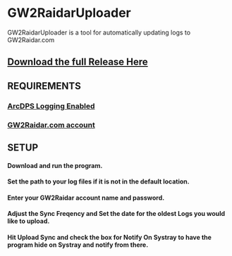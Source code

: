 # GW2RaidarUploader
GW2RaidarUploader is a tool for automatically updating logs to GW2Raidar.com

## [Download the full Release Here](https://github.com/CoffeeBns/GW2RaidarUploader/releases)

REQUIREMENTS
---
### [ArcDPS Logging Enabled](https://www.deltaconnected.com/arcdps/ "Arcdps website")
### [GW2Raidar.com account](https://www.gw2raidar.com)


SETUP
---
#### Download and run the program.

#### Set the path to your log files if it is not in the default location.

#### Enter your GW2Raidar account name and password.

#### Adjust the Sync Freqency and Set the date for the oldest Logs you would like to upload.

#### Hit Upload Sync and check the box for Notify On Systray to have the program hide on Systray and notify from there.

